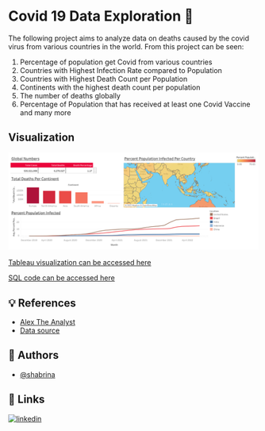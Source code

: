 
# Covid 19 Data Exploration 🦠

The following project aims to analyze data on deaths caused by the covid virus from various countries in the world. From this project can be seen:
1. Percentage of population get Covid from various countries
2. Countries with Highest Infection Rate compared to Population
3. Countries with Highest Death Count per Population
4. Continents with the highest death count per population
5. The number of deaths globally
6. Percentage of Population that has received at least one Covid Vaccine
and many more
## Visualization

![App Screenshot](https://github.com/shabrina19/Gambar/blob/main/Covid%20Dashboard/Dashboard%201.png?raw=true)

[Tableau visualization can be accessed here](https://public.tableau.com/views/CovidDeathsDashboard_16559129028910/Dashboard1?:language=en-US&publish=yes&:display_count=n&:origin=viz_share_link)

[SQL code can be accessed here](https://github.com/shabrina19/Covid-19-Data-Exploration-/blob/main/CovidGithub.sql)


## 💡 References
- [Alex The Analyst](https://www.youtube.com/watch?v=qfyynHBFOsM&list=PLUaB-1hjhk8H48Pj32z4GZgGWyylqv85f&index=1)
- [Data source](https://www.youtube.com/redirect?event=video_description&redir_token=QUFFLUhqbm5Id3BKdlU0dUhqQUJyc2VOamFocDVWOXdNd3xBQ3Jtc0tuRU5CSmFLbHVJakxqMUtlSUJHRjBwdGNwVVJtRDJndmtma3o0cFpCT1lfYl9seWprdWtlS3VjLUtTU08zdlFnVXBGWjB3M1l1NU15VnpqelgzZDF3UWg2dzNnbWhsdGVPb2lJNU5rYlVUNldpckVzWQ&q=https%3A%2F%2Fourworldindata.org%2Fcovid-deaths&v=qfyynHBFOsM)

## 👋 Authors 

- [@shabrina](https://github.com/shabrina19)

## 🔗 Links
[![linkedin](https://img.shields.io/badge/linkedin-0A66C2?style=for-the-badge&logo=linkedin&logoColor=white)](https://www.linkedin.com/in/tazkia-shabrina-az-zahra/)




